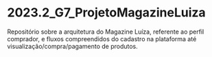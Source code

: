 # 2023.2_G7_ProjetoMagazineLuiza
Repositório sobre  a arquitetura do Magazine Luíza, referente ao perfil comprador, e fluxos compreendidos do cadastro na plataforma até visualização/compra/pagamento de produtos.
